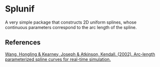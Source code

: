 # Splunif

A very simple package that constructs 2D uniform splines, whose continuous parameters 
correspond to the arc length of the spline.

[//]: # (## Description of the algorithm)

[//]: # (- **Input** : list of initial reference points and number of desired interpolation )

[//]: # (  points)

[//]: # (- **Step 1** : fit a spline with the initial reference points and compute the )

[//]: # (  lengths of each arc segment.)

[//]: # (- **Step 2** : find )

## References

[Wang, Hongling & Kearney, Joseph & Atkinson, Kendall. (2002). Arc-length parameterized spline curves for real-time simulation.](https://www.researchgate.net/publication/228718576_Arc-length_parameterized_spline_curves_for_real-time_simulation)
